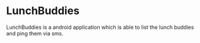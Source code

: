 # LunchBuddies
LunchBuddies is a android application which is able to list the lunch buddies and ping them via sms.

